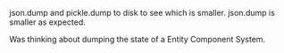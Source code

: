 json.dump and pickle.dump to disk to see which is smaller. json.dump is smaller as expected.

Was thinking about dumping the state of a Entity Component System.
